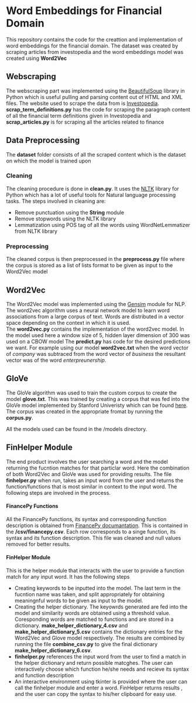 # Word Embeddings for Financial Domain
  This repository contains the code for the creattion and implementation of word embeddings for the financial domain.
  The dataset was created by scraping articles from investopedia and the word embeddings model was created using         **Word2Vec**
  
## Webscraping
The webscraping part was implemented using the [BeautifulSoup](https://www.crummy.com/software/BeautifulSoup/bs4/doc/) library in Python which is useful pulling and parsing content out of HTML and XML files. The website used to scrape the data from is [Investopedia](https://www.investopedia.com/).
**scrap_term_definitions.py** has the code for scraping the paragraph content of all the financial term definitions given in Investopedia and **scrap_articles.py** is for scraping all the articles related to finance


## Data Preprocessing
The **dataset** folder consists of all the scraped content which is the dataset on which the model is trained upon

### Cleaning
The cleaning procedure is done in **clean.py**. It uses the [NLTK](https://www.nltk.org/) library for Python which has a lot of useful tools for Natural language processing tasks. The steps involved in cleaning are:
  * Remove punctuation using the **String** module
  * Remove stopwords using the NLTK library
  * Lemmatization using POS tag of all the words using WordNetLemmatizer from NLTK library

### Preprocessing
The cleaned corpus is then preprocessed in the **preprocess.py** file where the corpus is stored as a list of lists format to be given as input to the Word2Vec model


## Word2Vec
The Word2Vec model was implemented using the [Gensim](https://radimrehurek.com/gensim/) module for NLP. The word2vec algorithm uses a neural network model to learn word associations from a large corpus of text. Words are distributed in a vector space depending on the context in which it is used.  
The **word2vec.py** contains the implementation of the word2vec model. In the model used here a window size of 5, hidden layer dimension of 300 was used on a CBOW model
The **predict.py** has code for the desired predictions we want. For example using our model **word2vec.txt** when the word vector of *company* was subtraced from the word vector of *business* the resultant vector was of the word *enterpreunership*.

## GloVe
The GloVe algorithm was used to train the custom corpus to create the model **glove.txt**. This was trained by creating a corpus that was fed into the GloVe model implemented by Stanford Univeristy which can be found [here](https://github.com/stanfordnlp/GloVe). The corpus was created in the appropriate fromat by running the **corpus.py**.

All the models used can be found in the /models directory.

## FinHelper Module
The end product involves the user searching a word and the model returning the fucntion matches for that particlar word. Here the combination of both Word2Vec and GloVe was used for providing results.
The file **finhelper.py** when run, takes an input word from the user and returns the function/functions that is most similar in context to the input word. The following steps are involved in the process.

#### FinancePy Functions
All the FinancePy functions, its syntax and corresponding function description is obtained from [FinancePy documantation](https://github.com/domokane/FinancePy). This is contained in the **/csv/financepy.csv**. Each row corresponds to a singe function, its syntax and its function description. This file was cleaned and null values removed for better results.

#### FinHelper Module
This is the helper module that interacts with the user to provide a function match for any input word. It has the following steps
  * Creating keywords to be inputted into the model. The last term in the fucntion name was taken, and split appropriately for obtaining meaningnful words to be given as input to the model.
  * Creating the helper dictionary. The keyowrds generated are fed into the model and similarity words are obtained using a threshold value. Coresponding words are matched to functions and are stored in a dictionary. **make_helper_dictionary_4.csv** and **make_helper_dictionary_5.csv** contains the dictionary entries for the Word2Vec and Glove model respectively. The results are combined by running the file **combine_csv.py** to give the final dictionary **make_helper_dictionary_6.csv**.
  * **finhelper.py** references the input word from the user to find a match in the helper dictionary and return possible matcghes. The user can interactively choose which function he/she needs and recieve its syntax and function description
  * An interactive environment using tkinter is provided where the user can call the finhelper module and enter a word. FinHelper returns results , and the user can copy the syntax to his/her clipboard for easy use.





